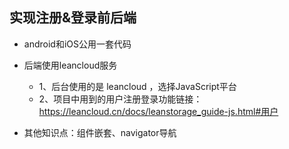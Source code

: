 
## 实现注册&登录前后端 

* android和iOS公用一套代码

* 后端使用leancloud服务

	* 1、后台使用的是 leancloud ，选择JavaScript平台
	* 2、项目中用到的用户注册登录功能链接： https://leancloud.cn/docs/leanstorage_guide-js.html#用户 

* 其他知识点：组件嵌套、navigator导航



